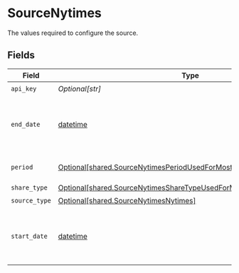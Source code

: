 # SourceNytimes

The values required to configure the source.


## Fields

| Field                                                                                                                                                    | Type                                                                                                                                                     | Required                                                                                                                                                 | Description                                                                                                                                              | Example                                                                                                                                                  |
| -------------------------------------------------------------------------------------------------------------------------------------------------------- | -------------------------------------------------------------------------------------------------------------------------------------------------------- | -------------------------------------------------------------------------------------------------------------------------------------------------------- | -------------------------------------------------------------------------------------------------------------------------------------------------------- | -------------------------------------------------------------------------------------------------------------------------------------------------------- |
| `api_key`                                                                                                                                                | *Optional[str]*                                                                                                                                          | :heavy_check_mark:                                                                                                                                       | API Key                                                                                                                                                  |                                                                                                                                                          |
| `end_date`                                                                                                                                               | [datetime](https://docs.python.org/3/library/datetime.html#datetime-objects)                                                                             | :heavy_minus_sign:                                                                                                                                       | End date to stop the article retrieval (format YYYY-MM)                                                                                                  | 2022-08                                                                                                                                                  |
| `period`                                                                                                                                                 | [Optional[shared.SourceNytimesPeriodUsedForMostPopularStreams]](undefined/models/shared/sourcenytimesperiodusedformostpopularstreams.md)                 | :heavy_check_mark:                                                                                                                                       | Period of time (in days)                                                                                                                                 |                                                                                                                                                          |
| `share_type`                                                                                                                                             | [Optional[shared.SourceNytimesShareTypeUsedForMostPopularSharedStream]](undefined/models/shared/sourcenytimessharetypeusedformostpopularsharedstream.md) | :heavy_minus_sign:                                                                                                                                       | Share Type                                                                                                                                               |                                                                                                                                                          |
| `source_type`                                                                                                                                            | [Optional[shared.SourceNytimesNytimes]](undefined/models/shared/sourcenytimesnytimes.md)                                                                 | :heavy_check_mark:                                                                                                                                       | N/A                                                                                                                                                      |                                                                                                                                                          |
| `start_date`                                                                                                                                             | [datetime](https://docs.python.org/3/library/datetime.html#datetime-objects)                                                                             | :heavy_check_mark:                                                                                                                                       | Start date to begin the article retrieval (format YYYY-MM)                                                                                               | 2022-08                                                                                                                                                  |